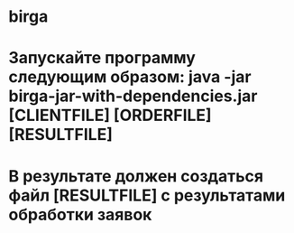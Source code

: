 # birga
# Запускайте программу следующим образом: java -jar birga-jar-with-dependencies.jar [CLIENTFILE] [ORDERFILE] [RESULTFILE]
# В результате должен создаться файл [RESULTFILE] с результатами обработки заявок
